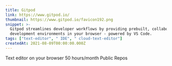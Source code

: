 ```yaml
---
title: Gitpod
link: https://www.gitpod.io/
thumbnail: https://www.gitpod.io/favicon192.png
snippet: >-
  Gitpod streamlines developer workflows by providing prebuilt, collaborative
  development environments in your browser - powered by VS Code.
tags: ["text-editor", " IDE", " cloud-text-editor"]
createdAt: 2021-08-09T00:00:00.000Z
---
```

Text editor on your browser
50 hours/month
Public Repos
